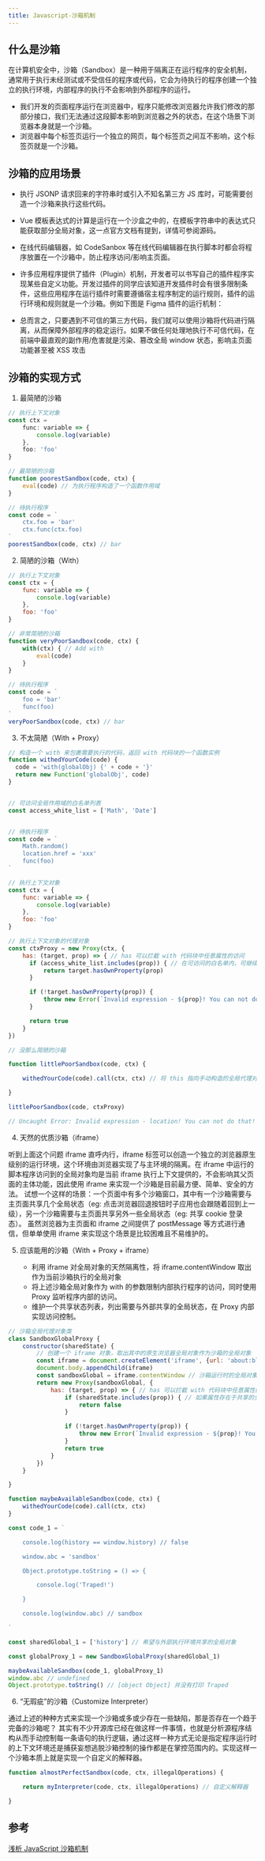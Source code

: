 ```yaml
---
title: Javascript-沙箱机制
---
```



## 什么是沙箱

在计算机安全中，沙箱（Sandbox）是一种用于隔离正在运行程序的安全机制，通常用于执行未经测试或不受信任的程序或代码，它会为待执行的程序创建一个独立的执行环境，内部程序的执行不会影响到外部程序的运行。

- 我们开发的页面程序运行在浏览器中，程序只能修改浏览器允许我们修改的那部分接口，我们无法通过这段脚本影响到浏览器之外的状态，在这个场景下浏览器本身就是一个沙箱。
- 浏览器中每个标签页运行一个独立的网页，每个标签页之间互不影响，这个标签页就是一个沙箱。

## 沙箱的应用场景

- 执行 JSONP 请求回来的字符串时或引入不知名第三方 JS 库时，可能需要创造一个沙箱来执行这些代码。

- Vue 模板表达式的计算是运行在一个沙盒之中的，在模板字符串中的表达式只能获取部分全局对象，这一点官方文档有提到，详情可参阅源码。

- 在线代码编辑器，如 CodeSanbox 等在线代码编辑器在执行脚本时都会将程序放置在一个沙箱中，防止程序访问/影响主页面。

- 许多应用程序提供了插件（Plugin）机制，开发者可以书写自己的插件程序实现某些自定义功能。开发过插件的同学应该知道开发插件时会有很多限制条件，这些应用程序在运行插件时需要遵循宿主程序制定的运行规则，插件的运行环境和规则就是一个沙箱。例如下图是 Figma 插件的运行机制：

- 总而言之，只要遇到不可信的第三方代码，我们就可以使用沙箱将代码进行隔离，从而保障外部程序的稳定运行。如果不做任何处理地执行不可信代码，在前端中最直观的副作用/危害就是污染、篡改全局 window 状态，影响主页面功能甚至被 XSS 攻击

## 沙箱的实现方式

1. 最简陋的沙箱

```js
// 执行上下文对象
const ctx = 
    func: variable => {
        console.log(variable)
    },
    foo: 'foo'
}

// 最简陋的沙箱
function poorestSandbox(code, ctx) {
    eval(code) // 为执行程序构造了一个函数作用域
}

// 待执行程序
const code = `
    ctx.foo = 'bar'
    ctx.func(ctx.foo)
`
poorestSandbox(code, ctx) // bar

```

2. 简陋的沙箱（With）

```js
// 执行上下文对象
const ctx = {
    func: variable => {
        console.log(variable)
    },
    foo: 'foo'
}

// 非常简陋的沙箱
function veryPoorSandbox(code, ctx) {
    with(ctx) { // Add with
        eval(code)
    }
}

// 待执行程序
const code = `
    foo = 'bar'
    func(foo)
`
veryPoorSandbox(code, ctx) // bar
```

3. 不太简陋（With + Proxy）

```js
// 构造一个 with 来包裹需要执行的代码，返回 with 代码块的一个函数实例
function withedYourCode(code) {
  code = 'with(globalObj) {' + code + '}'
  return new Function('globalObj', code)
}


// 可访问全局作用域的白名单列表
const access_white_list = ['Math', 'Date']


// 待执行程序
const code = `
    Math.random()
    location.href = 'xxx'
    func(foo)
`

// 执行上下文对象
const ctx = {
    func: variable => {
        console.log(variable)
    },
    foo: 'foo'
}

// 执行上下文对象的代理对象
const ctxProxy = new Proxy(ctx, {
    has: (target, prop) => { // has 可以拦截 with 代码块中任意属性的访问
      if (access_white_list.includes(prop)) { // 在可访问的白名单内，可继续向上查找
          return target.hasOwnProperty(prop)
      }

      if (!target.hasOwnProperty(prop)) {
          throw new Error(`Invalid expression - ${prop}! You can not do that!`)
      }

      return true
    }
})

// 没那么简陋的沙箱

function littlePoorSandbox(code, ctx) {

    withedYourCode(code).call(ctx, ctx) // 将 this 指向手动构造的全局代理对象

}

littlePoorSandbox(code, ctxProxy) 

// Uncaught Error: Invalid expression - location! You can not do that!

```

4. 天然的优质沙箱（iframe）

听到上面这个问题 iframe 直呼内行，iframe 标签可以创造一个独立的浏览器原生级别的运行环境，这个环境由浏览器实现了与主环境的隔离。在 iframe 中运行的脚本程序访问到的全局对象均是当前 iframe 执行上下文提供的，不会影响其父页面的主体功能，因此使用 iframe 来实现一个沙箱是目前最方便、简单、安全的方法。
试想一个这样的场景：一个页面中有多个沙箱窗口，其中有一个沙箱需要与主页面共享几个全局状态（eg: 点击浏览器回退按钮时子应用也会跟随着回到上一级），另一个沙箱需要与主页面共享另外一些全局状态（eg: 共享 cookie 登录态）。
虽然浏览器为主页面和 iframe 之间提供了 postMessage 等方式进行通信，但单单使用 iframe 来实现这个场景是比较困难且不易维护的。


5. 应该能用的沙箱（With + Proxy + iframe）

    - 利用 iframe 对全局对象的天然隔离性，将 iframe.contentWindow 取出作为当前沙箱执行的全局对象
    - 将上述沙箱全局对象作为 with 的参数限制内部执行程序的访问，同时使用 Proxy 监听程序内部的访问。
    - 维护一个共享状态列表，列出需要与外部共享的全局状态，在 Proxy 内部实现访问控制。

```js
// 沙箱全局代理对象类
class SandboxGlobalProxy {
    constructor(sharedState) {
        // 创建一个 iframe 对象，取出其中的原生浏览器全局对象作为沙箱的全局对象
        const iframe = document.createElement('iframe', {url: 'about:blank'})
        document.body.appendChild(iframe)
        const sandboxGlobal = iframe.contentWindow // 沙箱运行时的全局对象
        return new Proxy(sandboxGlobal, {
            has: (target, prop) => { // has 可以拦截 with 代码块中任意属性的访问
                if (sharedState.includes(prop)) { // 如果属性存在于共享的全局状态中，则让其沿着原型链在外层查找
                    return false
                }

                if (!target.hasOwnProperty(prop)) {
                    throw new Error(`Invalid expression - ${prop}! You can not do that!`)
                }
                return true
            }
        })
    }

}

function maybeAvailableSandbox(code, ctx) {
    withedYourCode(code).call(ctx, ctx)
}

const code_1 = `

    console.log(history == window.history) // false

    window.abc = 'sandbox'

    Object.prototype.toString = () => {

        console.log('Traped!')

    }

    console.log(window.abc) // sandbox

`

const sharedGlobal_1 = ['history'] // 希望与外部执行环境共享的全局对象

const globalProxy_1 = new SandboxGlobalProxy(sharedGlobal_1)

maybeAvailableSandbox(code_1, globalProxy_1)
window.abc // undefined 
Object.prototype.toString() // [object Object] 并没有打印 Traped
```

6. “无瑕疵”的沙箱（Customize Interpreter）

通过上述的种种方式来实现一个沙箱或多或少存在一些缺陷，那是否存在一个趋于完备的沙箱呢？
其实有不少开源库已经在做这样一件事情，也就是分析源程序结构从而手动控制每一条语句的执行逻辑，通过这样一种方式无论是指定程序运行时的上下文环境还是捕获妄想逃脱沙箱控制的操作都是在掌控范围内的。实现这样一个沙箱本质上就是实现一个自定义的解释器。

```js
function almostPerfectSandbox(code, ctx, illegalOperations) {

    return myInterpreter(code, ctx, illegalOperations) // 自定义解释器

}
```

## 参考

[浅析 JavaScript 沙箱机制](https://juejin.cn/post/7024100854965731336#heading-5)
